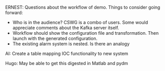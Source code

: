 

ERNEST: Questions about the workflow of demo. Things to consider going forward:  
- Who is in the audience? CSWG is a combo of users. Some would appreciate comments about the Kafka server itself. 
- Workflow should show the configuration file and transformation. Then launch with the generated configuration.
- The existing alarm system is nested. Is there an analogy


AI: Create a table mapping IOC functionality to new system  

Hugo: May be able to get this digested in Matlab and pydm  